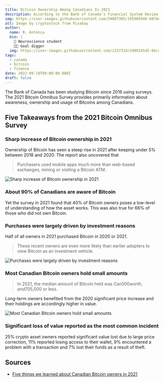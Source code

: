 ```yaml
---
title: Bitcoin Ownership Among Canadians In 2021 
description: According to the Bank of Canada’s Financial System Review, crypto assets market has seen rapid growth and integration into traditional finance in recent years
img: https://user-images.githubusercontent.com/59807305/195985948-607de861-6ce7-41f5-813e-a777403a11bd.jpg
alt: Image by cryptostock from Pixabay 
author: 
  name: B. Antonia
  bio: |
    🧠 Neuroscience student
    🦸🏼 Goal digger
  img: https://user-images.githubusercontent.com/1257310/190924545-66cd79f4-445a-41d5-9cd4-f29d00d3619c.jpg
tags:
  - canada
  - bitcoin
  - finance
date: 2022-09-18T09:00:00.000Z
draft: false
---
```


The Bank of Canada has been studying Bitcoin since 2016 using surveys. The 2021 Bitcoin Omnibus Survey provides primarily information about awareness, ownership and usage of Bitcoins among Canadians. 


## Five Takeaways from the 2021 Bitcoin Omnibus Survey


### Sharp increase of Bitcoin ownership in 2021
Ownership of Bitcoin has seen a steep rise in 2021 after keeping under 5% between 2018 and 2020. The report also uncovered that 
> Purchasers used mobile apps much more than web-based exchanges, mining or visiting a Bitcoin ATM.

![Sharp increase of Bitcoin ownership in 2021](https://user-images.githubusercontent.com/59807305/195987949-aa796718-4f8c-4019-bca6-8d67a9ea3766.jpg)


### About 90% of Canadians are aware of Bitcoin
Yet the survey in 2021 found that 40% of Bitcoin owners poses a low-level of understanding of how the asset works. This was also true for 66% of those who did not own Bitcoin.


### Purchases were largely driven by investment reasons 
Half of all owners in 2021 purchased Bitcoin in 2020 or 2021. 

> These recent owners are even more likely than earlier adopters to view Bitcoin as an investment vehicle. 
 
![Purchases were largely driven by investment reasons](https://user-images.githubusercontent.com/59807305/196005801-f41b25a0-9a50-4228-8a52-545aba6dbdd9.jpg)


### Most Canadian Bitcoin owners hold small amounts

> In 2021, the median amount of Bitcoin held was Can$500 worth, and 70% of Bitcoin owners held the equivalent of Can$5,000 or less.

Long-term owners benefited from the 2020 significant price increase and their holdings are accordingly higher in value.

![Most Canadian Bitcoin owners hold small amounts](https://user-images.githubusercontent.com/59807305/195989523-47a20d96-36d2-4b0c-93d0-1a30b127bd62.jpg)


### Significant loss of value reported as the most common incident
25% crypto asset owners reported significant value lost due to large price correction, 11% reported losing access to their wallet, 9% encountered a problem with a transaction and 7% lost their funds as a result of theft. 


## Sources
- [Five things we learned about Canadian Bitcoin owners in 2021](https://www.bankofcanada.ca/2022/10/five-things-we-learned-about-canadian-bitcoin-owners-in-2021)
